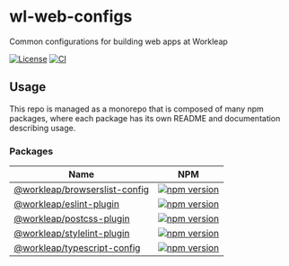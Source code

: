 # wl-web-configs
Common configurations for building web apps at Workleap

[![License](https://img.shields.io/badge/License-Apache_2.0-blue.svg)](./LICENSE)
[![CI](https://github.com/workleap/wl-web-configs/actions/workflows/ci.yml/badge.svg)](https://github.com/workleap/wl-web-configs/actions/workflows/ci.yml)

## Usage

This repo is managed as a monorepo that is composed of many npm packages, where each package has its own README and documentation describing usage.

### Packages

| Name | NPM |
| --- | --- |
| [@workleap/browserslist-config](packages/browserslist-config/README.md) | [![npm version](https://img.shields.io/npm/v/@workleap/browserslist-config)](https://www.npmjs.com/package/@workleap/browserslist-config) |
| [@workleap/eslint-plugin](packages/eslint-plugin/README.md) | [![npm version](https://img.shields.io/npm/v/@workleap/eslint-plugin)](https://www.npmjs.com/package/@workleap/eslint-plugin) |
| [@workleap/postcss-plugin](packages/postcss-plugin/README.md) | [![npm version](https://img.shields.io/npm/v/@workleap/postcss-plugin)](https://www.npmjs.com/package/@workleap/postcss-plugin) |
| [@workleap/stylelint-plugin](packages/stylelint-config/README.md) | [![npm version](https://img.shields.io/npm/v/@workleap/stylelint-config)](https://www.npmjs.com/package/@workleap/stylelint-plugin) |
| [@workleap/typescript-config](packages/typescript-configs/README.md) | [![npm version](https://img.shields.io/npm/v/@workleap/typescript-configs)](https://www.npmjs.com/package/@workleap/typescript-config) |
